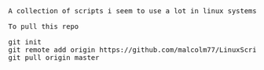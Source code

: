 <pre>
A collection of scripts i seem to use a lot in linux systems

To pull this repo

git init
git remote add origin https://github.com/malcolm77/LinuxScripts.git
git pull origin master

</pre>
